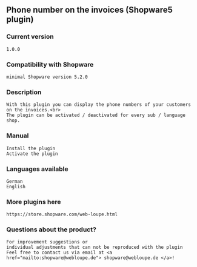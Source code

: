## Phone number on the invoices (Shopware5 plugin)

### Current version

    1.0.0

### Compatibility with Shopware

    minimal Shopware version 5.2.0

### Description

    With this plugin you can display the phone numbers of your customers on the invoices.<br>
    The plugin can be activated / deactivated for every sub / language shop.

### Manual

    Install the plugin
    Activate the plugin

### Languages available
    
    German
    English
    
### More plugins here

    https://store.shopware.com/web-loupe.html
        
### Questions about the product?

    For improvement suggestions or
    individual adjustments that can not be reproduced with the plugin
    Feel free to contact us via email at <a href="mailto:shopware@webloupe.de"> shopware@webloupe.de </a>!    

